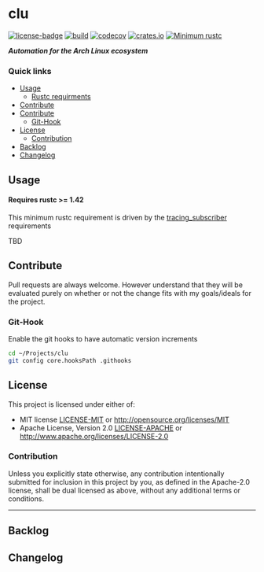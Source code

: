 # clu
[![license-badge](https://img.shields.io/crates/l/fungus.svg)](https://opensource.org/licenses/MIT)
[![build](https://github.com/phR0ze/clu/workflows/build/badge.svg?branch=main)](https://github.com/phR0ze/clu/actions)
[![codecov](https://codecov.io/gh/phR0ze/clu/branch/main/graph/badge.svg?token=LZHXZNZcRR)](https://codecov.io/gh/phR0ze/clu)
[![crates.io](https://img.shields.io/crates/v/clu.svg)](https://crates.io/crates/clu)
[![Minimum rustc](https://img.shields.io/badge/rustc-1.42+-lightgray.svg)](https://github.com/phR0ze/gory#rustc-requirements)

***Automation for the Arch Linux ecosystem***

### Quick links
* [Usage](#usage)
  * [Rustc requirments](#rustc-requirements)
* [Contribute](#contribute)
* [Contribute](#contribute)
  * [Git-Hook](#git-hook)
* [License](#license)
  * [Contribution](#contribution)
* [Backlog](#backlog)
* [Changelog](#changelog)

## Usage <a name="usage"/></a>

#### Requires rustc >= 1.42 <a name="rustc-requirements"/></a>
This minimum rustc requirement is driven by the
[tracing\_subscriber](https://docs.rs/tracing-subscriber/0.2.15/tracing_subscriber) requirements

TBD

## Contribute <a name="Contribute"/></a>
Pull requests are always welcome. However understand that they will be evaluated purely on whether
or not the change fits with my goals/ideals for the project.

### Git-Hook <a name="git-hook"/></a>
Enable the git hooks to have automatic version increments
```bash
cd ~/Projects/clu
git config core.hooksPath .githooks
```

## License <a name="license"/></a>
This project is licensed under either of:
 * MIT license [LICENSE-MIT](LICENSE-MIT) or http://opensource.org/licenses/MIT
 * Apache License, Version 2.0 [LICENSE-APACHE](LICENSE-APACHE) or http://www.apache.org/licenses/LICENSE-2.0

### Contribution <a name="contribution"/></a>
Unless you explicitly state otherwise, any contribution intentionally submitted for inclusion in
this project by you, as defined in the Apache-2.0 license, shall be dual licensed as above, without
any additional terms or conditions.

---

## Backlog <a name="backlog"/></a>

## Changelog <a name="changelog"/></a>
